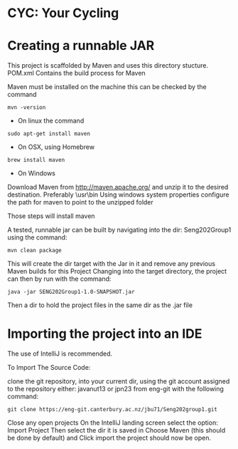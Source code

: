 
#                             CYC: Your Cycling                              #


# Creating a runnable JAR
This project is scaffolded by Maven and uses this directory stucture.
POM.xml Contains the build process for Maven

Maven must be installed on the machine
this can be checked by the command 

`mvn -version`

* On linux the command 

`sudo apt-get install maven`

* On OSX, using Homebrew

`brew install maven`

* On Windows 

Download Maven from http://maven.apache.org/
and unzip it to the desired destination. Preferably \usr\bin
Using windows system properties configure the path for maven to point to the 
unzipped folder

Those steps will install maven

A tested, runnable jar can be built by navigating into the dir: Seng202Group1
using the command: 

`mvn clean package  `

This will create the dir target with the Jar in it and remove any previous 
Maven builds for this Project
Changing into the target directory, the project can then by run with the 
command:

`java -jar SENG202Group1-1.0-SNAPSHOT.jar`

Then a dir to hold the project files in the same dir as the .jar file



# Importing the project into an IDE
The use of IntelliJ is recommended.

To Import The Source Code:

clone the git repository, into your current dir, using the git account 
assigned to the repository either: javanut13 or jpn23
from eng-git with the following command:

`git clone https://eng-git.canterbury.ac.nz/jbu71/Seng202group1.git`

Close any open projects
On the IntelliJ landing screen select the option:
Import Project
Then select the dir it is saved in 
Choose Maven (this should be done by default)
and Click import
the project should now be open. 